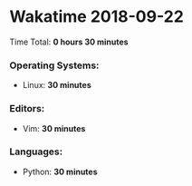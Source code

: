 # Wakatime 2018-09-22

Time Total: **0 hours 30 minutes**

### Operating Systems:
- Linux: **30 minutes** 

### Editors:
- Vim: **30 minutes** 

### Languages:
- Python: **30 minutes** 

